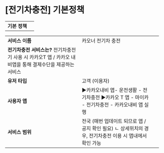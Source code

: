 # [전기차충전] 기본정책

|  |  |
| --- | --- |
| **기본 정책** | |

|  |  |  |
| --- | --- | --- |
| **서비스 이름** | 카오너 전기차 충전 | |
| **전기차충전 서비스는?**  전기차충전기 사용 시 카카오T 앱 / 카카오 내비앱을 통해 결제수단을 제공하는 서비스 | | |
| **유저 타입** | 고객 (이용자) | |
| **사용자 앱** | ▶카카오내비 앱- 운전생활 - 전기차충전  ▶카카오 T 앱 - 마이카 - 전기차충전 - 카카오내비 앱 실행 | |
| **서비스 범위** | 전국 (매번 업데이트 되므로 앱 / 공지 확인 필요) ㄴ 상세위치의 경우, 전기차충전 이용 시 앱내에서 확인 가능 | |